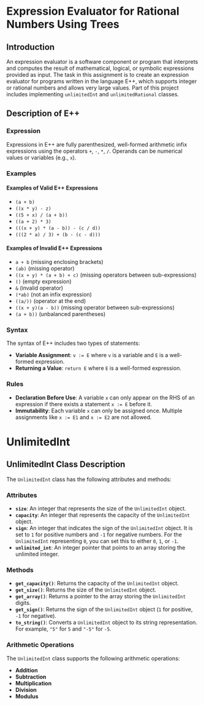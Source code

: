 # Expression Evaluator for Rational Numbers Using Trees

## Introduction

An expression evaluator is a software component or program that interprets and computes the result of mathematical, logical, or symbolic expressions provided as input. The task in this assignment is to create an expression evaluator for programs written in the language E++, which supports integer or rational numbers and allows very large values. Part of this project includes implementing `unlimitedInt` and `unlimitedRational` classes.

## Description of E++

### Expression

Expressions in E++ are fully parenthesized, well-formed arithmetic infix expressions using the operators `+`, `-`, `*`, `/`. Operands can be numerical values or variables (e.g., `x`).

### Examples

#### Examples of Valid E++ Expressions

- `(a + b)`
- `((x * y) - z)`
- `((5 + x) / (a + b))`
- `((a + 2) * 3)`
- `(((x + y) * (a - b)) - (c / d))`
- `(((2 * a) / 3) + (b - (c - d)))`

#### Examples of Invalid E++ Expressions

- `a + b` (missing enclosing brackets)
- `(ab)` (missing operator)
- `((x + y) * (a + b) + c)` (missing operators between sub-expressions)
- `()` (empty expression)
- `&` (invalid operator)
- `(*ab)` (not an infix expression)
- `((a/))` (operator at the end)
- `((x + y)(a - b))` (missing operator between sub-expressions)
- `(a + b))` (unbalanced parentheses)

### Syntax

The syntax of E++ includes two types of statements:

- **Variable Assignment**: `v := E` where `v` is a variable and `E` is a well-formed expression.
- **Returning a Value**: `return E` where `E` is a well-formed expression.

### Rules

- **Declaration Before Use**: A variable `x` can only appear on the RHS of an expression if there exists a statement `x := E` before it.
- **Immutability**: Each variable `x` can only be assigned once. Multiple assignments like `x := E1` and `x := E2` are not allowed.

# UnlimitedInt

## UnlimitedInt Class Description

The `UnlimitedInt` class has the following attributes and methods:

### Attributes
- **`size`**: An integer that represents the size of the `UnlimitedInt` object.
- **`capacity`**: An integer that represents the capacity of the `UnlimitedInt` object.
- **`sign`**: An integer that indicates the sign of the `UnlimitedInt` object. It is set to `1` for positive numbers and `-1` for negative numbers. For the `UnlimitedInt` representing `0`, you can set this to either `0`, `1`, or `-1`.
- **`unlimited_int`**: An integer pointer that points to an array storing the unlimited integer.

### Methods
- **`get_capacity()`**: Returns the capacity of the `UnlimitedInt` object.
- **`get_size()`**: Returns the size of the `UnlimitedInt` object.
- **`get_array()`**: Returns a pointer to the array storing the `UnlimitedInt` digits.
- **`get_sign()`**: Returns the sign of the `UnlimitedInt` object (`1` for positive, `-1` for negative).
- **`to_string()`**: Converts a `UnlimitedInt` object to its string representation. For example, `"5"` for `5` and `"-5"` for `-5`.

### Arithmetic Operations
The `UnlimitedInt` class supports the following arithmetic operations:
- **Addition**
- **Subtraction**
- **Multiplication**
- **Division**
- **Modulus**


